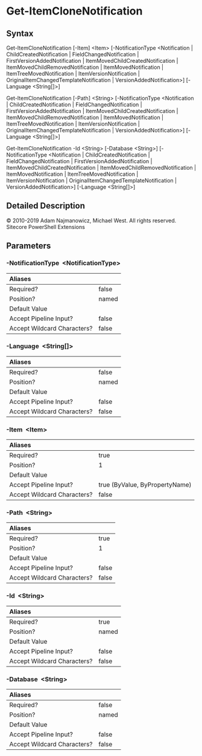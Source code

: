 # Get-ItemCloneNotification

## Syntax

Get-ItemCloneNotification \[-Item\] &lt;Item&gt; \[-NotificationType &lt;Notification \| ChildCreatedNotification \| FieldChangedNotification \| FirstVersionAddedNotification \| ItemMovedChildCreatedNotification \| ItemMovedChildRemovedNotification \| ItemMovedNotification \| ItemTreeMovedNotification \| ItemVersionNotification \| OriginalItemChangedTemplateNotification \| VersionAddedNotification&gt;\] \[-Language &lt;String\[\]&gt;\]

Get-ItemCloneNotification \[-Path\] &lt;String&gt; \[-NotificationType &lt;Notification \| ChildCreatedNotification \| FieldChangedNotification \| FirstVersionAddedNotification \| ItemMovedChildCreatedNotification \| ItemMovedChildRemovedNotification \| ItemMovedNotification \| ItemTreeMovedNotification \| ItemVersionNotification \| OriginalItemChangedTemplateNotification \| VersionAddedNotification&gt;\] \[-Language &lt;String\[\]&gt;\]

Get-ItemCloneNotification -Id &lt;String&gt; \[-Database &lt;String&gt;\] \[-NotificationType &lt;Notification \| ChildCreatedNotification \| FieldChangedNotification \| FirstVersionAddedNotification \| ItemMovedChildCreatedNotification \| ItemMovedChildRemovedNotification \| ItemMovedNotification \| ItemTreeMovedNotification \| ItemVersionNotification \| OriginalItemChangedTemplateNotification \| VersionAddedNotification&gt;\] \[-Language &lt;String\[\]&gt;\]

## Detailed Description

© 2010-2019 Adam Najmanowicz, Michael West. All rights reserved. Sitecore PowerShell Extensions

## Parameters

### -NotificationType  &lt;NotificationType&gt;

| Aliases |  |
| :--- | :--- |
| Required? | false |
| Position? | named |
| Default Value |  |
| Accept Pipeline Input? | false |
| Accept Wildcard Characters? | false |

### -Language  &lt;String\[\]&gt;

| Aliases |  |
| :--- | :--- |
| Required? | false |
| Position? | named |
| Default Value |  |
| Accept Pipeline Input? | false |
| Accept Wildcard Characters? | false |

### -Item  &lt;Item&gt;

| Aliases |  |
| :--- | :--- |
| Required? | true |
| Position? | 1 |
| Default Value |  |
| Accept Pipeline Input? | true \(ByValue, ByPropertyName\) |
| Accept Wildcard Characters? | false |

### -Path  &lt;String&gt;

| Aliases |  |
| :--- | :--- |
| Required? | true |
| Position? | 1 |
| Default Value |  |
| Accept Pipeline Input? | false |
| Accept Wildcard Characters? | false |

### -Id  &lt;String&gt;

| Aliases |  |
| :--- | :--- |
| Required? | true |
| Position? | named |
| Default Value |  |
| Accept Pipeline Input? | false |
| Accept Wildcard Characters? | false |

### -Database  &lt;String&gt;

| Aliases |  |
| :--- | :--- |
| Required? | false |
| Position? | named |
| Default Value |  |
| Accept Pipeline Input? | false |
| Accept Wildcard Characters? | false |

